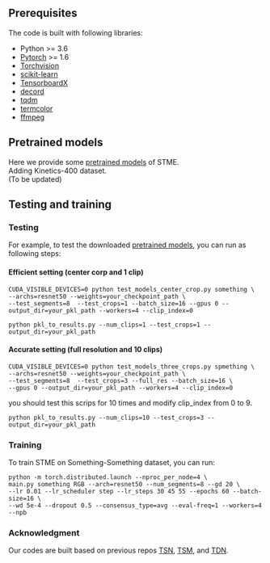 <!--- # STME:A Spatiotemporal and Motion Information Extraction Network for Action Recognition -->
## Prerequisites
The code is built with following libraries:<br> 
* Python >= 3.6
* [Pytorch](https://pytorch.org/) >= 1.6
* [Torchvision](https://github.com/pytorch/vision)
* [scikit-learn](https://github.com/scikit-learn/scikit-learn)
* [TensorboardX](https://github.com/lanpa/tensorboardX)
* [decord](https://github.com/dmlc/decord)
* [tqdm](https://github.com/tqdm/tqdm)
* [termcolor](https://github.com/ikalnytskyi/termcolor)
* [ffmpeg](https://www.ffmpeg.org/)
## Pretrained models
Here we provide some [pretrained models](https://drive.google.com/drive/folders/1eN-1VPw7Kb9KKDImFjEGlsouFimPQXG-) of STME.<br>
Adding Kinetics-400 dataset.<br>
(To be updated)
## Testing and training
### Testing
For example, to test the downloaded [pretrained models](https://drive.google.com/drive/folders/1eN-1VPw7Kb9KKDImFjEGlsouFimPQXG-), you can run as following steps:
#### Efficient setting (center corp and 1 clip)
  ```
  CUDA_VISIBLE_DEVICES=0 python test_models_center_crop.py something \ 
  --archs=resnet50 --weights=your_checkpoint_path \ 
  --test_segments=8  --test_crops=1 --batch_size=16 --gpus 0 --output_dir=your_pkl_path --workers=4 --clip_index=0
  ```
  ```
  python pkl_to_results.py --num_clips=1 --test_crops=1 --output_dir=your_pkl_path
  ```
#### Accurate setting (full resolution and 10 clips)
  ```
  CUDA_VISIBLE_DEVICES=0 python test_models_three_crops.py spmething \ 
  --archs=resnet50 --weights=your_checkpoint_path \ 
  --test_segments=8  --test_crops=3 --full_res --batch_size=16 \
  --gpus 0 --output_dir=your_pkl_path --workers=4 --clip_index=0
  ```
  you should test this scrips for 10 times and modify clip_index from 0 to 9.
  ```
  python pkl_to_results.py --num_clips=10 --test_crops=3 --output_dir=your_pkl_path
  ```  
### Training
To train STME on Something-Something dataset, you can run:
  ```
  python -m torch.distributed.launch --nproc_per_node=4 \
  main.py something RGB --arch=resnet50 --num_segments=8 --gd 20 \
  --lr 0.01 --lr_scheduler step --lr_steps 30 45 55 --epochs 60 --batch-size=16 \
  --wd 5e-4 --dropout 0.5 --consensus_type=avg --eval-freq=1 --workers=4 --npb
  ```
### Acknowledgment
Our codes are built based on previous repos [TSN](https://github.com/yjxiong/temporal-segment-networks), [TSM](https://github.com/mit-han-lab/temporal-shift-module), and [TDN](https://github.com/MCG-NJU/TDN).
